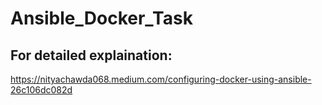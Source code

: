 # Ansible_Docker_Task

## For detailed explaination:
https://nityachawda068.medium.com/configuring-docker-using-ansible-26c106dc082d
